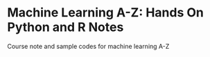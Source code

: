 # Machine Learning A-Z: Hands On Python and R Notes
Course note and sample codes for machine learning A-Z
